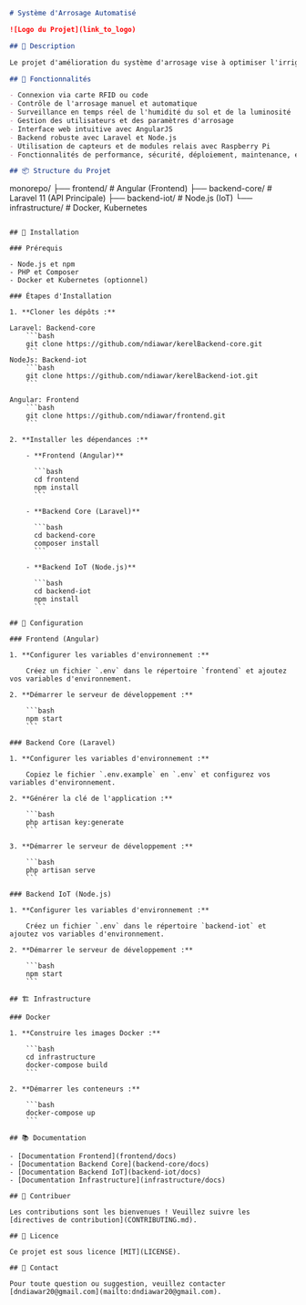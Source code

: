 ```markdown
# Système d'Arrosage Automatisé

![Logo du Projet](link_to_logo)

## 📝 Description

Le projet d'amélioration du système d'arrosage vise à optimiser l'irrigation pour une pépinière gérée par un GIE (Groupement d'Intérêt Économique). Le système permet aux utilisateurs de contrôler et de programmer l'arrosage via une interface web, en utilisant des capteurs pour surveiller l'humidité du sol et la luminosité en temps réel. Les utilisateurs peuvent se connecter via une carte RFID ou un code, et les administrateurs peuvent gérer les utilisateurs et les paramètres d'arrosage. Le système utilise une carte Raspberry Pi avec des capteurs et des modules relais pour automatiser l'arrosage en fonction des besoins spécifiques des plantes. Le projet inclut également des fonctionnalités de performance, de sécurité, de déploiement, de maintenance, et de support pour assurer une utilisation efficace et durable.

## 🌱 Fonctionnalités

- Connexion via carte RFID ou code
- Contrôle de l'arrosage manuel et automatique
- Surveillance en temps réel de l'humidité du sol et de la luminosité
- Gestion des utilisateurs et des paramètres d'arrosage
- Interface web intuitive avec AngularJS
- Backend robuste avec Laravel et Node.js
- Utilisation de capteurs et de modules relais avec Raspberry Pi
- Fonctionnalités de performance, sécurité, déploiement, maintenance, et support

## 📦 Structure du Projet

```
monorepo/
├── frontend/ # Angular (Frontend)
├── backend-core/ # Laravel 11 (API Principale)
├── backend-iot/ # Node.js (IoT)
└── infrastructure/ # Docker, Kubernetes
```

## 🚀 Installation

### Prérequis

- Node.js et npm
- PHP et Composer
- Docker et Kubernetes (optionnel)

### Étapes d'Installation

1. **Cloner les dépôts :**

Laravel: Backend-core
    ```bash
    git clone https://github.com/ndiawar/kerelBackend-core.git
    ```
NodeJs: Backend-iot
    ```bash
    git clone https://github.com/ndiawar/kerelBackend-iot.git
    ```

Angular: Frontend
    ```bash
    git clone https://github.com/ndiawar/frontend.git
    ```

2. **Installer les dépendances :**

    - **Frontend (Angular)**

      ```bash
      cd frontend
      npm install
      ```

    - **Backend Core (Laravel)**

      ```bash
      cd backend-core
      composer install
      ```

    - **Backend IoT (Node.js)**

      ```bash
      cd backend-iot
      npm install
      ```

## 🔧 Configuration

### Frontend (Angular)

1. **Configurer les variables d'environnement :**

    Créez un fichier `.env` dans le répertoire `frontend` et ajoutez vos variables d'environnement.

2. **Démarrer le serveur de développement :**

    ```bash
    npm start
    ```

### Backend Core (Laravel)

1. **Configurer les variables d'environnement :**

    Copiez le fichier `.env.example` en `.env` et configurez vos variables d'environnement.

2. **Générer la clé de l'application :**

    ```bash
    php artisan key:generate
    ```

3. **Démarrer le serveur de développement :**

    ```bash
    php artisan serve
    ```

### Backend IoT (Node.js)

1. **Configurer les variables d'environnement :**

    Créez un fichier `.env` dans le répertoire `backend-iot` et ajoutez vos variables d'environnement.

2. **Démarrer le serveur de développement :**

    ```bash
    npm start
    ```

## 🏗️ Infrastructure

### Docker

1. **Construire les images Docker :**

    ```bash
    cd infrastructure
    docker-compose build
    ```

2. **Démarrer les conteneurs :**

    ```bash
    docker-compose up
    ```

## 📚 Documentation

- [Documentation Frontend](frontend/docs)
- [Documentation Backend Core](backend-core/docs)
- [Documentation Backend IoT](backend-iot/docs)
- [Documentation Infrastructure](infrastructure/docs)

## 🤝 Contribuer

Les contributions sont les bienvenues ! Veuillez suivre les [directives de contribution](CONTRIBUTING.md).

## 📜 Licence

Ce projet est sous licence [MIT](LICENSE).

## 👥 Contact

Pour toute question ou suggestion, veuillez contacter [dndiawar20@gmail.com](mailto:dndiawar20@gmail.com).
